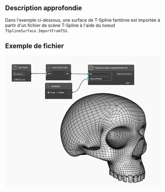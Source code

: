 ## Description approfondie
Dans l'exemple ci-dessous, une surface de T-Spline fantôme est importée à partir d'un fichier de scène T-Spline à l'aide du noeud `TSplineSurface.ImportFromTSS`.

## Exemple de fichier
![TSplineSurface.ImportFromTSS](./GD5OJ5UNM2WTBIO7EKGVKBLXL5UMKVOXBJKW2YFKOPVHUIHDCIFA_img.jpg)
